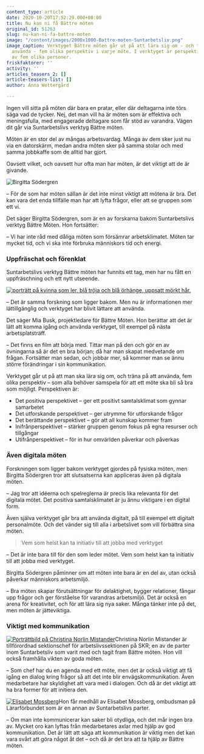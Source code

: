 ```yaml
---
content_type: article
date: 2020-10-20T17:52:29.000+00:00
title: Nu kan ni få Bättre möten
original_id: 51263
slug: nu-kan-ni-fa-battre-moten
image: "/content/images/2000x1000-Battre-moten-Suntarbetsliv.png"
image_caption: Verktyget Bättre möten går ut på att lära sig om - och träna på att
  använda - fem olika perspektiv i varje möte. I verktyget är perspektiven representerade
  av fem olika personer.
friskfaktorer: ''
activity: ''
articles_teasers_2: []
article-teasers-list: []
author: Anna Wettergård

---
```

Ingen vill sitta på möten där bara en pratar, eller där deltagarna inte törs säga vad de tycker. Nej, det man vill ha är möten som är effektiva och meningsfulla, med engagerade deltagare som får stöd av varandra. Vägen dit går via Suntarbetslivs verktyg Bättre möten.

Möten är en stor del av mångas arbetsvardag. Många av dem sker just nu via en datorskärm, medan andra möten sker på samma stolar och med samma jobbkaffe som de alltid har gjort.

Oavsett vilket, och oavsett hur ofta man har möten, är det viktigt att de är givande.

![Birgitta Södergren](https://www.suntarbetsliv.se/wp-content/uploads/2020/10/200x200-Birgitta-Sodergren.png)

– För de som har möten sällan är det inte minst viktigt att mötena är bra. Det kan vara det enda tillfälle man har att lyfta frågor, eller att se gruppen som ett vi.

Det säger Birgitta Södergren, som är en av forskarna bakom Suntarbetslivs verktyg Bättre Möten. Hon fortsätter:

– Vi har inte råd med dåliga möten som försämrar arbetsklimatet. Möten tar mycket tid, och vi ska inte förbruka människors tid och energi.

### Uppfräschat och förenklat

Suntarbetslivs verktyg Bättre möten har funnits ett tag, men har nu fått en uppfräschning och ett nytt utseende.

[![porträtt på kvinna som ler, blå tröja och blå örhänge, uppsatt mörkt hår.](https://www.suntarbetsliv.se/wp-content/uploads/2018/01/200x240-mia-busk-foto-Kristofer-Samuelsson.jpg)](https://www.suntarbetsliv.se/wp-content/uploads/2018/01/200x240-mia-busk-foto-Kristofer-Samuelsson.jpg)

– Det är samma forskning som ligger bakom. Men nu är informationen mer lättillgänglig och verktyget har blivit lättare att använda.

Det säger Mia Busk, projektledare för Bättre Möten. Hon berättar att det är lätt att komma igång och använda verktyget, till exempel på nästa arbetsplatsträff.

– Det finns en film att börja med. Tittar man på den och gör en av övningarna så är det en bra början; då har man skapat medvetande om frågan. Fortsätter man sedan, och jobbar mer, så kommer man se ännu större förändringar i sin kommunikation.

Verktyget går ut på att man ska lära sig om, och träna på att använda, fem olika perspektiv – som alla behöver samspela för att ett möte ska bli så bra som möjligt. Perspektiven är:

* Det positiva perspektivet – ger ett positivt samtalsklimat som gynnar samarbetet
* Det utforskande perspektivet – ger utrymme för utforskande frågor
* Det berättande perspektivet – gör att all kunskap kommer fram
* Inifrånperspektivet – stärker gruppen genom fokus på egna resurser och tillgångar
* Utifrånperspektivet – för in hur omvärlden påverkar och påverkas

### Även digitala möten

Forskningen som ligger bakom verktyget gjordes på fysiska möten, men Birgitta Södergren tror att slutsatserna kan appliceras även på digitala möten.

– Jag tror att idéerna och spelreglerna är precis lika relevanta för det digitala mötet. Det positiva samtalsklimatet är ju ännu viktigare i en digital form.

Även själva verktyget går bra att använda digitalt, på till exempel ett digitalt personalmöte. Och det vänder sig till alla i arbetslivet som vill förbättra sina möten.

> Vem som helst kan ta initiativ till att jobba med verktyget

– Det är inte bara till för den som leder mötet. Vem som helst kan ta initiativ till att jobba med verktyget.

Birgitta Södergren påminner om att möten inte bara är en del av, utan också påverkar människors arbetsmiljö.

– Bra möten skapar förutsättningar för delaktighet, bygger relationer, fångar upp frågor och ger förståelse för varandras arbetsmiljö. Det är också en arena för kreativitet, och för att lära sig nya saker. Många tänker inte på det, men möten är jätteviktiga.

### Viktigt med kommunikation

[![Porträttbild på Christina Norlin Mistander](https://www.suntarbetsliv.se/wp-content/uploads/2019/10/200x220-christina-norlin-mistander.jpg)](https://www.suntarbetsliv.se/wp-content/uploads/2019/10/200x220-christina-norlin-mistander.jpg)Christina Norlin Mistander är tillförordnad sektionschef för arbetslivssektionen på SKR; en av de parter inom Suntarbetsliv som varit med och tagit fram Bättre möten. Hon vill också framhålla vikten av goda möten.

– Som chef har du en agenda med ett möte, men det är också viktigt att få igång en dialog kring frågor så att det inte blir envägskommunikation. Även medarbetare har skyldighet att vara med i dialogen. Och då är det viktigt att ha bra former för att initiera den.

[![Elisabet Mossberg](https://www.suntarbetsliv.se/wp-content/uploads/2020/10/200x220-elisabet-mossberg.png)](https://www.suntarbetsliv.se/wp-content/uploads/2020/10/200x220-elisabet-mossberg.png)Hon får medhåll av Elisabet Mossberg, ombudsman på Lärarförbundet som är en annan av Suntarbetslivs parter.

– Om man inte kommunicerar kan saker bli otydliga, och det mår ingen bra av. Mycket oro kan lyftas från medarbetares axlar med hjälp av god kommunikation. Det är lätt att säga att kommunikation är viktig men det kan vara svårt att göra något åt det – och då är det bra att ta hjälp av Bättre möten.